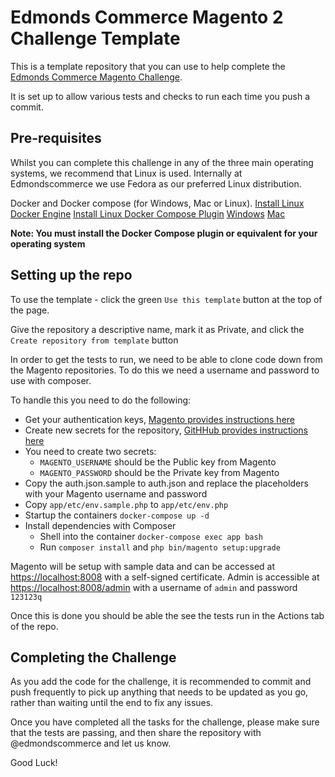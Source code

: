 # Edmonds Commerce Magento 2 Challenge Template

This is a template repository that you can use to help complete the [Edmonds Commerce Magento
Challenge](https://www.edmondscommerce.co.uk/handbook/Platforms/Magento-2/Challenge/Magento-2-Challenge/).

It is set up to allow various tests and checks to run each time you push a commit.

## Pre-requisites

Whilst you can complete this challenge in any of the three main operating systems, we recommend that Linux is used.
Internally at Edmondscommerce we use Fedora as our preferred Linux distribution.

Docker and Docker compose (for Windows, Mac or Linux).
[Install Linux Docker Engine](https://docs.docker.com/engine/install/)
[Install Linux Docker Compose Plugin](https://docs.docker.com/compose/install/linux/)
[Windows](https://docs.docker.com/desktop/install/windows-install/)
[Mac](https://docs.docker.com/desktop/install/mac-install/)

**Note: You must install the Docker Compose plugin or equivalent for your operating system**

## Setting up the repo

To use the template - click the green `Use this template` button at the top of the page.

Give the repository a descriptive name, mark it as Private, and click the `Create repository from template` button

In order to get the tests to run, we need to be able to clone code down from the Magento repositories. To do this we
need a username and password to use with composer.

To handle this you need to do the following:

* Get your authentication keys, [Magento provides instructions
  here](https://devdocs.magento.com/guides/v2.4/install-gde/prereq/connect-auth.html)
* Create new secrets for the repository, [GitHHub provides instructions
  here](https://docs.github.com/en/actions/security-guides/encrypted-secrets#creating-encrypted-secrets-for-a-repository)
* You need to create two secrets:
    - `MAGENTO_USERNAME` should be the Public key from Magento
    - `MAGENTO_PASSWORD` should be the Private key from Magento
* Copy the auth.json.sample to auth.json and replace the placeholders with your Magento username and password
* Copy `app/etc/env.sample.php` to `app/etc/env.php`
* Startup the containers `docker-compose up -d`
* Install dependencies with Composer
    - Shell into the container `docker-compose exec app bash`
    - Run `composer install` and `php bin/magento setup:upgrade`

Magento will be setup with sample data and can be accessed at [https://localhost:8008]() with a self-signed certificate.
Admin is accessible at [https://localhost:8008/admin]() with a username of `admin` and password `123123q`

Once this is done you should be able the see the tests run in the Actions tab of the repo.

## Completing the Challenge

As you add the code for the challenge, it is recommended to commit and push frequently to pick up anything that needs to
be updated as you go, rather than waiting until the end to fix any issues.

Once you have completed all the tasks for the challenge, please make sure that the tests are passing, and then share the
repository with @edmondscommerce and let us know.

Good Luck!
